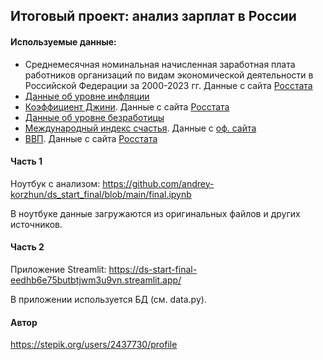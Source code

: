 ## Итоговый проект: анализ зарплат в России

#### Используемые данные:

- Среднемесячная номинальная начисленная заработная плата работников организаций по видам экономической деятельности в Российской Федерации за 2000-2023 гг. Данные с сайта [Росстата](https://rosstat.gov.ru/storage/mediabank/tab3-zpl_2023.xlsx)
- [Данные об уровне инфляции](https://xn----ctbjnaatncev9av3a8f8b.xn--p1ai/%D1%82%D0%B0%D0%B1%D0%BB%D0%B8%D1%86%D1%8B-%D0%B8%D0%BD%D1%84%D0%BB%D1%8F%D1%86%D0%B8%D0%B8)
- [Коэффициент Джини](https://ru.wikipedia.org/wiki/%D0%9A%D0%BE%D1%8D%D1%84%D1%84%D0%B8%D1%86%D0%B8%D0%B5%D0%BD%D1%82_%D0%94%D0%B6%D0%B8%D0%BD%D0%B8). Данные с сайта [Росстата](https://rosstat.gov.ru/storage/mediabank/tab_1-2-5.xlsx)
- [Данные об уровне безработицы](https://rosstat.gov.ru/storage/mediabank/Trud-3_15-72.xlsx)
- [Международный индекс счастья](https://ru.wikipedia.org/wiki/%D0%9C%D0%B5%D0%B6%D0%B4%D1%83%D0%BD%D0%B0%D1%80%D0%BE%D0%B4%D0%BD%D1%8B%D0%B9_%D0%B8%D0%BD%D0%B4%D0%B5%D0%BA%D1%81_%D1%81%D1%87%D0%B0%D1%81%D1%82%D1%8C%D1%8F). Данные с [оф. сайта](https://happyplanetindex.org/wp-content/themes/hpi/public/downloads/happy-planet-index-2006-2020-public-data-set.xlsx)
- [ВВП](https://ru.wikipedia.org/wiki/%D0%92%D0%B0%D0%BB%D0%BE%D0%B2%D0%BE%D0%B9_%D0%B2%D0%BD%D1%83%D1%82%D1%80%D0%B5%D0%BD%D0%BD%D0%B8%D0%B9_%D0%BF%D1%80%D0%BE%D0%B4%D1%83%D0%BA%D1%82). Данные с сайта [Росстата](https://rosstat.gov.ru/storage/mediabank/VVP_god_s_1995.xlsx)

#### Часть 1

Ноутбук с анализом: https://github.com/andrey-korzhun/ds_start_final/blob/main/final.ipynb

В ноутбуке данные загружаются из оригинальных файлов и других источников.

#### Часть 2

Приложение Streamlit: https://ds-start-final-eedhb6e75butbtjwm3u9vn.streamlit.app/

В приложении используется БД (см. data.py).

#### Автор

https://stepik.org/users/2437730/profile
